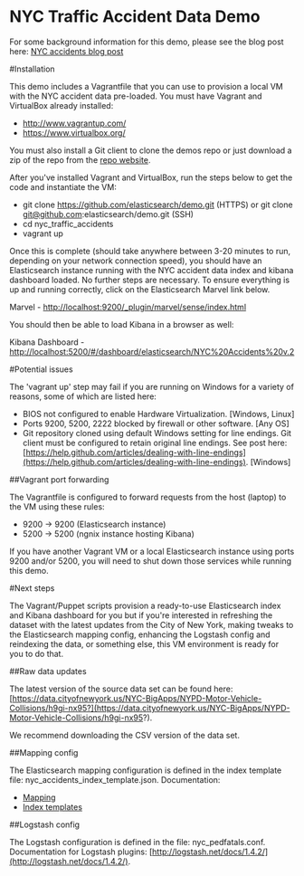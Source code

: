 NYC Traffic Accident Data Demo
=====

For some background information for this demo, please see the blog post here:
[NYC accidents blog post](https://elasticsearch.org/blog)

#Installation

This demo includes a Vagrantfile that you can use to provision a local VM with the NYC accident data pre-loaded. You must have Vagrant and VirtualBox already installed:

* http://www.vagrantup.com/
* https://www.virtualbox.org/

You must also install a Git client to clone the demos repo or just download a zip of the repo from the [repo website](https://github.com/elasticsearch/demos).

After you've installed Vagrant and VirtualBox, run the steps below to get the code and instantiate the VM:

* git clone https://github.com/elasticsearch/demo.git (HTTPS) or git clone git@github.com:elasticsearch/demo.git (SSH)
* cd nyc\_traffic\_accidents
* vagrant up

Once this is complete (should take anywhere between 3-20 minutes to run, depending on your network connection speed), you should have an Elasticsearch instance running with the NYC accident data index and kibana dashboard loaded. No further steps are necessary.  To ensure everything is up and running correctly, click on the Elasticsearch Marvel link below.

Marvel - [http://localhost:9200/_plugin/marvel/sense/index.html](http://localhost:9200/_plugin/marvel/sense/index.html)

You should then be able to load Kibana in a browser as well:

Kibana Dashboard - [http://localhost:5200/#/dashboard/elasticsearch/NYC%20Accidents%20v.2](http://localhost:5200/#/dashboard/elasticsearch/NYC%20Accidents%20v.2)

#Potential issues

The 'vagrant up' step may fail if you are running on Windows for a variety of reasons, some of which are listed here:

* BIOS not configured to enable Hardware Virtualization. \[Windows, Linux\]
* Ports 9200, 5200, 2222 blocked by firewall or other software. \[Any OS\]
* Git repository cloned using default Windows setting for line endings. Git client must be configured to retain original line endings. See post here: [https://help.github.com/articles/dealing-with-line-endings](https://help.github.com/articles/dealing-with-line-endings). \[Windows\]


##Vagrant port forwarding

The Vagrantfile is configured to forward requests from the host (laptop) to the VM using these rules:

* 9200 -> 9200 (Elasticsearch instance)
* 5200 -> 5200 (ngnix instance hosting Kibana)

If you have another Vagrant VM or a local Elasticsearch instance using ports 9200 and/or 5200, you will need to shut down those services while running this demo.

#Next steps

The Vagrant/Puppet scripts provision a ready-to-use Elasticsearch index and Kibana dashboard for you but if you're interested in refreshing the dataset with the latest updates from the City of New York, making tweaks to the Elasticsearch mapping config, enhancing the Logstash config and reindexing the data, or something else, this VM environment is ready for you to do that. 

##Raw data updates

The latest version of the source data set can be found here: [https://data.cityofnewyork.us/NYC-BigApps/NYPD-Motor-Vehicle-Collisions/h9gi-nx95?](https://data.cityofnewyork.us/NYC-BigApps/NYPD-Motor-Vehicle-Collisions/h9gi-nx95?).

We recommend downloading the CSV version of the data set. 

##Mapping config

The Elasticsearch mapping configuration is defined in the index template file: nyc\_accidents\_index\_template.json. Documentation:

* [Mapping](http://www.elasticsearch.org/guide/en/elasticsearch/reference/current/mapping.html)
* [Index templates](http://www.elasticsearch.org/guide/en/elasticsearch/reference/current/indices-templates.html)

##Logstash config

The Logstash configuration is defined in the file: nyc\_pedfatals.conf. Documentation for Logstash plugins: [http://logstash.net/docs/1.4.2/](http://logstash.net/docs/1.4.2/).
